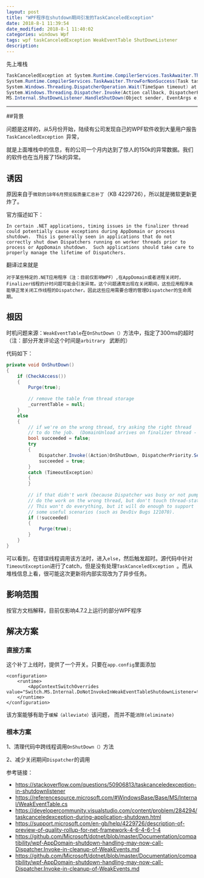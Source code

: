 ```yaml
---
layout: post
title: "WPF程序在shutdown期间引发的TaskCanceledException"
date: 2018-8-1 11:39:54
date_modified: 2018-8-1 11:40:02
categories: windows Wpf
tags: wpf taskCanceledException WeakEventTable ShutDownListener
description: 
---
```


先上堆栈

```csharp
TaskCanceledException at System.Runtime.CompilerServices.TaskAwaiter.ThrowForNonSuccess(Task task) at 
System.Runtime.CompilerServices.TaskAwaiter.ThrowForNonSuccess(Task task) at System.Runtime.CompilerServices.TaskAwaiter.HandleNonSuccessAndDebuggerNotification(Task task) at 
System.Windows.Threading.DispatcherOperation.Wait(TimeSpan timeout) at System.Windows.Threading.Dispatcher.InvokeImpl(DispatcherOperation operation, CancellationToken cancellationToken, TimeSpan timeout) at 
System.Windows.Threading.Dispatcher.Invoke(Action callback, DispatcherPriority priority, CancellationToken cancellationToken, TimeSpan timeout) at MS.Internal.WeakEventTable.OnShutDown() at 
MS.Internal.ShutDownListener.HandleShutDown(Object sender, EventArgs e) 
```

-----

##背景

问题是这样的，从5月份开始，陆续有公司发现自己的WPF软件收到大量用户报告`TaskCanceledException `异常，

就是上面堆栈中的信息，有的公司一个月内达到了惊人的150k的异常数据。我们的软件也在当月报了15k的异常。

## 诱因

原因来自于`微软的18年6月预览版质量汇总补丁`（KB 4229726），所以就是微软更新更炸了。

官方描述如下：

```
In certain .NET applications, timing issues in the finalizer thread could potentially cause exceptions during AppDomain or process shutdown.  This is generally seen in applications that do not correctly shut down Dispatchers running on worker threads prior to process or AppDomain shutdown.  Such applications should take care to properly manage the lifetime of Dispatchers. 
```

翻译过来就是

```
对于某些特定的.NET应用程序（注：目前仅影响WPF）,在AppDomain或者进程关闭时，Finalizer线程的计时问题可能会引发异常。这个问题通常出现在关闭期间，这些应用程序未能够正常关闭工作线程的Dispatcher。因此这些应用需要合理的管理Dispatcher的生命周期。
```

## 根因

时机问题来源：`WeakEventTable`在`OnShutDown（）`方法中，指定了300ms的超时（注：部分开发评论这个时间是`arbitrary ` 武断的）

代码如下：

```csharp
private void OnShutDown()
{
    if (CheckAccess())
    {
        Purge(true);
 
        // remove the table from thread storage
        _currentTable = null;
    }
    else
    {
        // if we're on the wrong thread, try asking the right thread
        // to do the job.  (DomainUnload arrives on finalizer thread - DDVSO 543980)
        bool succeeded = false;
        try
        {
            Dispatcher.Invoke((Action)OnShutDown, DispatcherPriority.Send, CancellationToken.None, TimeSpan.FromMilliseconds(300));
            succeeded = true;
        }
        catch (TimeoutException)
        {
        }
 
        // if that didn't work (because Dispatcher was busy or not pumping),
        // do the work on the wrong thread, but don't touch thread-statics.
        // This won't do everything, but it will do enough to support
        // some useful scenarios (such as DevDiv Bugs 121070).
        if (!succeeded)
        {
            Purge(true);
        }
    }
}
```

可以看到，在错误线程调用该方法时，进入`else`，然后触发超时。源代码中针对`TimeoutException`进行了catch，但是没有处理`TaskCanceledException `。而从堆栈信息上看，很可能这次更新将内部实现改为了异步任务。

## 影响范围

按官方文档解释，目前仅影响4.7.2上运行的部分WPF程序

## 解决方案

### 直接方案

这个补丁上线时，提供了一个开关。只要在`app.config`里面添加

```xaml
<configuration>
    <runtime>
        <AppContextSwitchOverrides value="Switch.MS.Internal.DoNotInvokeInWeakEventTableShutdownListener=true"/>
    </runtime>
</configuration>
```

该方案能够有助于`缓解（alleviate）`该问题， 而并不能`消除(eliminate) `

### 根本方案

1、清理代码中跨线程调用`OnShutDown（）`方法

2、减少关闭期间`Dispatcher`的调用



参考链接：

- https://stackoverflow.com/questions/50906813/taskcanceledexception-in-shutdownlistener
- https://referencesource.microsoft.com/#WindowsBase/Base/MS/Internal/WeakEventTable.cs
- https://developercommunity.visualstudio.com/content/problem/284294/taskcanceledexception-during-application-shutdown.html
- https://support.microsoft.com/en-gb/help/4229726/description-of-preview-of-quality-rollup-for-net-framework-4-6-4-6-1-4
- https://github.com/Microsoft/dotnet/blob/master/Documentation/compatibility/wpf-AppDomain-shutdown-handling-may-now-call-Dispatcher.Invoke-in-cleanup-of-WeakEvents.md
- https://github.com/Microsoft/dotnet/blob/master/Documentation/compatibility/wpf-AppDomain-shutdown-handling-may-now-call-Dispatcher.Invoke-in-cleanup-of-WeakEvents.md



